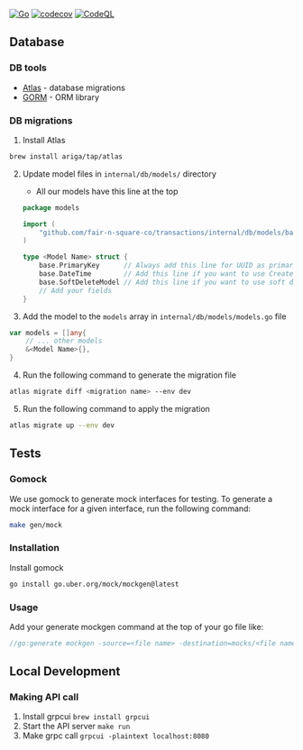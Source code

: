 [![Go](https://github.com/fair-n-square-co/transactions/actions/workflows/go.yml/badge.svg)](https://github.com/fair-n-square-co/transactions/actions/workflows/go.yml)
[![codecov](https://codecov.io/gh/fair-n-square-co/transactions/graph/badge.svg?token=5KF2DFTYUR)](https://codecov.io/gh/fair-n-square-co/transactions)
[![CodeQL](https://github.com/fair-n-square-co/transactions/actions/workflows/github-code-scanning/codeql/badge.svg)](https://github.com/fair-n-square-co/transactions/actions/workflows/github-code-scanning/codeql)

## Database

### DB tools

- [Atlas](https://atlasgo.io/guides/orms/gorm) - database migrations
- [GORM](https://gorm.io/docs/index.html) - ORM library

### DB migrations

1. Install Atlas
```bash
brew install ariga/tap/atlas
```

2. Update model files in `internal/db/models/` directory
   - All our models have this line at the top
    ```go
    package models

    import (
        "github.com/fair-n-square-co/transactions/internal/db/models/base"
    )

    type <Model Name> struct {
        base.PrimaryKey      // Always add this line for UUID as primary key
        base.DateTime        // Add this line if you want to use CreatedAt, UpdatedAt
        base.SoftDeleteModel // Add this line if you want to use soft delete
        // Add your fields
    }
    ```

3. Add the model to the `models` array in `internal/db/models/models.go` file
```go
var models = []any{
    // ... other models
    &<Model Name>{},
}
```
4. Run the following command to generate the migration file
```sh
atlas migrate diff <migration name> --env dev
```
5. Run the following command to apply the migration
```sh
atlas migrate up --env dev
```


## Tests

### Gomock

We use gomock to generate mock interfaces for testing. To generate a mock interface for a given interface, run the following command:
```sh
make gen/mock
```

### Installation

Install gomock
```sh
go install go.uber.org/mock/mockgen@latest
```

### Usage

Add your generate mockgen command at the top of your go file like:
```go
//go:generate mockgen -source=<file name> -destination=mocks/<file name> -package=mocks
```

## Local Development

### Making API call

1. Install grpcui `brew install grpcui`
2. Start the API server `make run`
3. Make grpc call `grpcui -plaintext localhost:8080`
